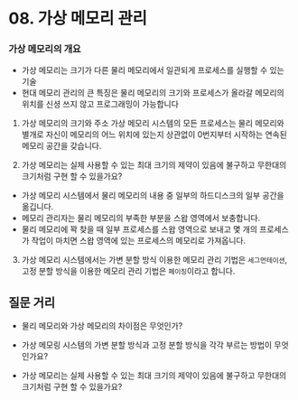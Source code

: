 # 08. 가상 메모리 관리

### 가상 메모리의 개요
- 가상 메모리는 크기가 다른 물리 메모리에서 일관되게 프로세스를 실행할 수 있는 기술
- 현대 메모리 관리의 큰 특징은 물리 메모리의 크기와 프로세스가 올라갈 메모리의 위치를 신셩 쓰지 않고 프로그래밍이 가능합니다

1. 가상 메모리의 크기와 주소
가상 메모리 시스템의 모든 프로세스는 물리 메모리와 별개로 자신이 메모리의 어느 위치에 있는지 상관없이 0번지부터 시작하는 연속된 메모리 공간을 갖습니다.

2. 가상 메모리는 실제 사용할 수 있는 최대 크기의 제약이 있음에 불구하고 무한대의 크기처럼 구현 할 수 있을가요?
- 가상 메모리 시스템에서 물리 메모리의 내용 중 일부의 하드디스크의 일부 공간을 옮깁니다.
- 메모리 관리자는 물리 메모리의 부족한 부분을 스왑 영역에서 보충합니다.
- 물리 메모리에 꽉 찾을 때 일부 프로세스를 스왑 영역으로 보내고 몇 개의 프로세스가 작업이 마치면 스왑 영역에 있는 프로세스의 메모리로 가져옵니다.

3. 가상 메모리 시스템에서는 가변 분할 방식 이용한 메모리 관리 기법은 `세그먼테이션`, 고정 분할 방식을 이용한 메모리 관리 기법은 `페이징`이라고 합니다.


## 질문 거리
- 물리 메모리와 가상 메모리의 차이점은 무엇인가?

- 가상 메모링 시스템의 가변 분할 방식과 고정 분할 방식을 각각 부르는 방법이 무엇인가요?

- 가상 메모리는 실제 사용할 수 있는 최대 크기의 제약이 있음에 불구하고 무한대의 크기처럼 구현 할 수 있을가요?